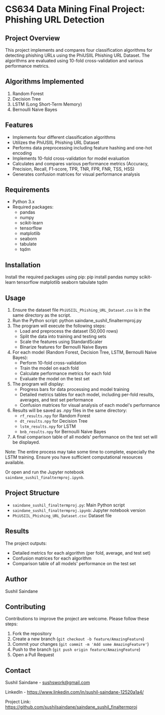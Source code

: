 # CS634 Data Mining Final Project: Phishing URL Detection

## Project Overview

This project implements and compares four classification algorithms for detecting phishing URLs using the PhiUSIIL Phishing URL Dataset. The algorithms are evaluated using 10-fold cross-validation and various performance metrics.

## Algorithms Implemented

1. Random Forest
2. Decision Tree
3. LSTM (Long Short-Term Memory)
4. Bernoulli Naive Bayes

## Features

- Implements four different classification algorithms
- Utilizes the PhiUSIIL Phishing URL Dataset
- Performs data preprocessing including feature hashing and one-hot encoding
- Implements 10-fold cross-validation for model evaluation
- Calculates and compares various performance metrics (Accuracy, Precision, Recall, F1-score, TPR, TNR, FPR, FNR, TSS, HSS)
- Generates confusion matrices for visual performance analysis

## Requirements

- Python 3.x
- Required packages:
  - pandas
  - numpy
  - scikit-learn
  - tensorflow
  - matplotlib
  - seaborn
  - tabulate
  - tqdm

## Installation

Install the required packages using pip: 
pip install pandas numpy scikit-learn tensorflow matplotlib seaborn tabulate tqdm

## Usage

1. Ensure the dataset file `PhiUSIIL_Phishing_URL_Dataset.csv` is in the same directory as the script.
2. Run the Python script:
   python saindane_sushil_finaltermproj.py
3. The program will execute the following steps:
    - Load and preprocess the dataset (50,000 rows)
    - Split the data into training and testing sets
    - Scale the features using StandardScaler
    - Binarize features for Bernoulli Naive Bayes
4. For each model (Random Forest, Decision Tree, LSTM, Bernoulli Naive Bayes):
    - Perform 10-fold cross-validation
    - Train the model on each fold
    - Calculate performance metrics for each fold
    - Evaluate the model on the test set
5. The program will display:
    - Progress bars for data processing and model training
    - Detailed metrics tables for each model, including per-fold results, averages, and test set performance
    - Confusion matrices for visual analysis of each model's performance
6. Results will be saved as .npy files in the same directory:
    - `rf_results.npy` for Random Forest
    - `dt_results.npy` for Decision Tree
    - `lstm_results.npy` for LSTM
    - `bnb_results.npy` for Bernoulli Naive Bayes
7. A final comparison table of all models' performance on the test set will be displayed.

Note: The entire process may take some time to complete, especially the LSTM training. Ensure you have sufficient computational resources available.

Or open and run the Jupyter notebook `saindane_sushil_finaltermproj.ipynb`.

## Project Structure

- `saindane_sushil_finaltermproj.py`: Main Python script
- `saindane_sushil_finaltermproj.ipynb`: Jupyter notebook version
- `PhiUSIIL_Phishing_URL_Dataset.csv`: Dataset file
## Results

The project outputs:
- Detailed metrics for each algorithm (per fold, average, and test set)
- Confusion matrices for each algorithm
- Comparison table of all models' performance on the test set

## Author

Sushil Saindane

## Contributing

Contributions to improve the project are welcome. Please follow these steps:

1. Fork the repository
2. Create a new branch (`git checkout -b feature/AmazingFeature`)
3. Commit your changes (`git commit -m 'Add some AmazingFeature'`)
4. Push to the branch (`git push origin feature/AmazingFeature`)
5. Open a Pull Request

## Contact

Sushil Saindane - sushswork@gmail.com

LinkedIn - https://www.linkedin.com/in/sushil-saindane-12520a1a4/

Project Link: https://github.com/sushilsaindane/saindane_sushil_finaltermproj



